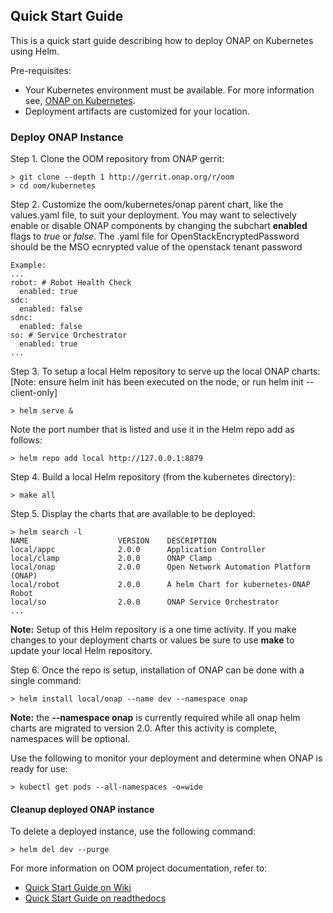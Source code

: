 ## **Quick Start Guide**


This is a quick start guide describing how to deploy ONAP on Kubernetes using Helm.

Pre-requisites:

-  Your Kubernetes environment must be available. For more information see, [ONAP on Kubernetes](https://wiki.onap.org/display/DW/ONAP+on+Kubernetes).
-  Deployment artifacts are customized for your location.


### **Deploy ONAP Instance**

Step 1. Clone the OOM repository from ONAP gerrit:

```
> git clone --depth 1 http://gerrit.onap.org/r/oom
> cd oom/kubernetes
```

Step 2. Customize the oom/kubernetes/onap parent chart, like the values.yaml file, to suit your deployment. You may want to selectively enable or disable ONAP components by changing the subchart **enabled** flags to *true* or *false*.  The .yaml file for OpenStackEncryptedPassword should be the MSO ecnrypted value of the openstack tenant password
```
Example:
...
robot: # Robot Health Check
  enabled: true
sdc:
  enabled: false
sdnc:
  enabled: false
so: # Service Orchestrator
  enabled: true
...
```
Step 3. To setup a local Helm repository to serve up the local ONAP charts:
        [Note: ensure helm init has been executed on the node, or run helm init --client-only]
```
> helm serve &
```
Note the port number that is listed and use it in the Helm repo add as follows:
```
> helm repo add local http://127.0.0.1:8879
```

Step 4. Build a local Helm repository (from the kubernetes directory):
```
> make all
```

Step 5. Display the charts that are available to be deployed:
```
> helm search -l
NAME                    VERSION    DESCRIPTION
local/appc              2.0.0      Application Controller
local/clamp             2.0.0      ONAP Clamp
local/onap              2.0.0      Open Network Automation Platform (ONAP)
local/robot             2.0.0      A helm Chart for kubernetes-ONAP Robot
local/so                2.0.0      ONAP Service Orchestrator
...
```

**Note:**
Setup of this Helm repository is a one time activity. If you make changes to your deployment charts or values be sure to use **make** to update your local Helm repository.

Step 6. Once the repo is setup, installation of ONAP can be done with a single command:
```
> helm install local/onap --name dev --namespace onap
```
**Note:** the **--namespace onap** is currently required while all onap helm charts are migrated to version 2.0. After this activity is complete, namespaces will be optional.

Use the following to monitor your deployment and determine when ONAP is ready for use:
```
> kubectl get pods --all-namespaces -o=wide
```


#### **Cleanup deployed ONAP instance**

To delete a deployed instance, use the following command:
```
> helm del dev --purge
```



For more information on OOM project documentation, refer to:

 -  [Quick Start Guide on Wiki](https://wiki.onap.org/display/DW/ONAP+Operations+Manager+Project#ONAPOperationsManagerProject-QuickStartGuide)
 -  [Quick Start Guide on readthedocs](http://onap.readthedocs.io/en/latest/submodules/oom.git/docs/OOM%20Project%20Description/oom_project_description.html#quick-start-guide)
